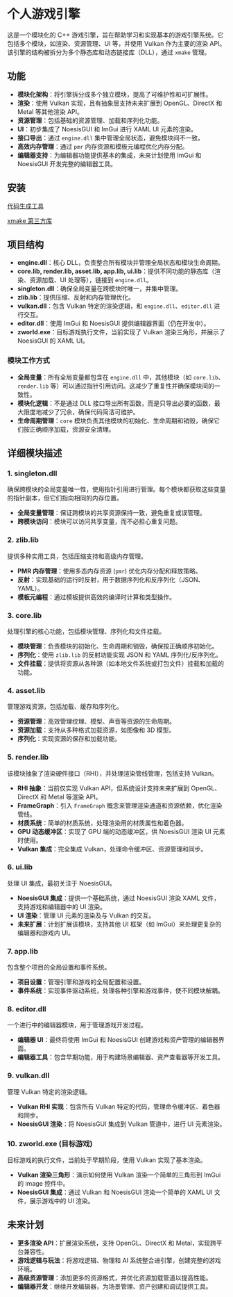 # 个人游戏引擎

这是一个模块化的 C++ 游戏引擎，旨在帮助学习和实现基本的游戏引擎系统。它包括多个模块，如渲染、资源管理、UI 等，并使用 Vulkan 作为主要的渲染 API。该引擎的结构被拆分为多个静态库和动态链接库（DLL），通过 `xmake` 管理。

## 功能
- **模块化架构**：将引擎拆分成多个独立模块，提高了可维护性和可扩展性。
- **渲染**：使用 Vulkan 实现，且有抽象层支持未来扩展到 OpenGL、DirectX 和 Metal 等其他渲染 API。
- **资源管理**：包括基础的资源管理、加载和序列化功能。
- **UI**：初步集成了 NoesisGUI 和 ImGui 进行 XAML UI 元素的渲染。
- **接口导出**：通过 `engine.dll` 集中管理全局状态，避免模块间不一致。
- **高效内存管理**：通过 `pmr` 内存资源和模板元编程优化内存分配。
- **编辑器支持**：为编辑器功能提供基本的集成，未来计划使用 ImGui 和 NoesisGUI 开发完整的编辑器工具。

## 安装

[代码生成工具](http://175.24.226.114:3000/ouczbs/cppast.git)

[xmake 第三方库](http://175.24.226.114:3000/ouczbs/xmake.repo.git)

## 项目结构
- **engine.dll**：核心 DLL，负责整合所有模块并管理全局状态和模块生命周期。
- **core.lib, render.lib, asset.lib, app.lib, ui.lib**：提供不同功能的静态库（渲染、资源加载、UI 处理等），链接到 `engine.dll`。
- **singleton.dll**：确保全局变量在跨模块时唯一，并集中管理。
- **zlib.lib**：提供压缩、反射和内存管理优化。
- **vulkan.dll**：包含 Vulkan 特定的渲染逻辑，和 `engine.dll`、`editor.dll` 进行交互。
- **editor.dll**：使用 ImGui 和 NoesisGUI 提供编辑器界面（仍在开发中）。
- **zworld.exe**：目标游戏执行文件，当前实现了 Vulkan 渲染三角形，并展示了 NoesisGUI 的 XAML UI。

### 模块工作方式
- **全局变量**：所有全局变量都包含在 `engine.dll` 中，其他模块（如 `core.lib`、`render.lib` 等）可以通过指针引用访问。这减少了重复性并确保模块间的一致性。
- **模块化逻辑**：不是通过 DLL 接口导出所有函数，而是只导出必要的函数，最大限度地减少了冗余，确保代码简洁可维护。
- **生命周期管理**：`core` 模块负责其他模块的初始化、生命周期和销毁，确保它们按正确顺序加载，资源安全清理。

## 详细模块描述

### 1. singleton.dll
确保跨模块的全局变量唯一性，使用指针引用进行管理。每个模块都获取这些变量的指针副本，但它们指向相同的内存位置。

- **全局变量管理**：保证跨模块的共享资源保持一致，避免重复或误管理。
- **跨模块访问**：模块可以访问共享变量，而不必担心重复问题。

### 2. zlib.lib
提供多种实用工具，包括压缩支持和高级内存管理。

- **PMR 内存管理**：使用多态内存资源 (`pmr`) 优化内存分配和释放策略。
- **反射**：实现基础的运行时反射，用于数据序列化和反序列化（JSON、YAML）。
- **模板元编程**：通过模板提供高效的编译时计算和类型操作。

### 3. core.lib
处理引擎的核心功能，包括模块管理、序列化和文件挂载。

- **模块管理**：负责模块的初始化、生命周期和销毁，确保按正确顺序初始化。
- **序列化**：使用 `zlib.lib` 的反射功能实现 JSON 和 YAML 序列化/反序列化。
- **文件挂载**：提供将资源从各种源（如本地文件系统或打包文件）挂载和加载的功能。

### 4. asset.lib
管理游戏资源，包括加载、缓存和序列化。

- **资源管理**：高效管理纹理、模型、声音等资源的生命周期。
- **资源加载**：支持从多种格式加载资源，如图像和 3D 模型。
- **序列化**：实现资源的保存和加载功能。

### 5. render.lib
该模块抽象了渲染硬件接口（RHI），并处理渲染管线管理，包括支持 Vulkan。

- **RHI 抽象**：当前仅实现 Vulkan API，但系统设计支持未来扩展到 OpenGL、DirectX 和 Metal 等渲染 API。
- **FrameGraph**：引入 `FrameGraph` 概念来管理渲染通道和资源依赖，优化渲染管线。
- **材质系统**：简单的材质系统，处理渲染用的材质属性和着色器。
- **GPU 动态缓冲区**：实现了 GPU 端的动态缓冲区，供 NoesisGUI 渲染 UI 元素时使用。
- **Vulkan 集成**：完全集成 Vulkan，处理命令缓冲区、资源管理和同步。

### 6. ui.lib
处理 UI 集成，最初关注于 NoesisGUI。

- **NoesisGUI 集成**：提供一个基础系统，通过 NoesisGUI 渲染 XAML 文件，支持游戏和编辑器中的 UI 渲染。
- **UI 渲染**：管理 UI 元素的渲染及与 Vulkan 的交互。
- **未来扩展**：计划扩展该模块，支持其他 UI 框架（如 ImGui）来处理更复杂的编辑器和游戏内 UI。

### 7. app.lib
包含整个项目的全局设置和事件系统。

- **项目设置**：管理引擎和游戏的全局配置和设置。
- **事件系统**：实现事件驱动系统，处理各种引擎和游戏事件，使不同模块解耦。

### 8. editor.dll
一个进行中的编辑器模块，用于管理游戏开发过程。

- **编辑器 UI**：最终将使用 ImGui 和 NoesisGUI 创建游戏和资产管理的编辑器界面。
- **编辑器工具**：包含早期功能，用于构建场景编辑器、资产查看器等开发工具。

### 9. vulkan.dll
管理 Vulkan 特定的渲染逻辑。

- **Vulkan RHI 实现**：包含所有 Vulkan 特定的代码，管理命令缓冲区、着色器和同步。
- **NoesisGUI 渲染**：将 NoesisGUI 集成到 Vulkan 管道中，进行 UI 元素渲染。

### 10. zworld.exe (目标游戏)
目标游戏的执行文件，当前处于早期阶段，使用 Vulkan 实现了基本渲染。

- **Vulkan 渲染三角形**：演示如何使用 Vulkan 渲染一个简单的三角形到 ImGui 的 image 控件中。
- **NoesisGUI 集成**：通过 Vulkan 和 NoesisGUI 渲染一个简单的 XAML UI 文件，展示游戏中的 UI 渲染。

## 未来计划
- **更多渲染 API**：扩展渲染系统，支持 OpenGL、DirectX 和 Metal，实现跨平台兼容性。
- **游戏逻辑与玩法**：将游戏逻辑、物理和 AI 系统整合进引擎，创建完整的游戏环境。
- **高级资源管理**：添加更多的资源格式，并优化资源加载管道以提高性能。
- **编辑器开发**：继续开发编辑器，为场景管理、资产创建和调试提供工具。